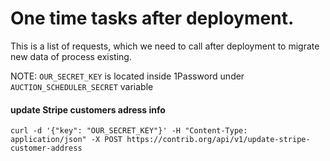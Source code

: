 # One time tasks after deployment.

This is a list of requests, which we need to call after deployment to migrate new data of process existing.

NOTE: `OUR_SECRET_KEY` is located inside 1Password under `AUCTION_SCHEDULER_SECRET` variable

#### update Stripe customers adress info

```
curl -d '{"key": "OUR_SECRET_KEY"}' -H "Content-Type: application/json" -X POST https://contrib.org/api/v1/update-stripe-customer-address
```
